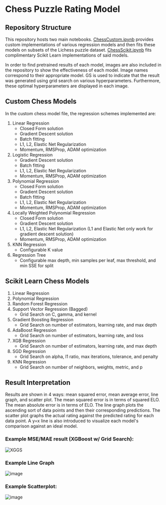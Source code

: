 # Chess Puzzle Rating Model

## Repository Structure

This repository hosts two main notebooks. [ChessCustom.ipynb](https://github.com/pmogan77/Chess/blob/main/ChessCustom.ipynb) provides custom implementations of various regression models and then fits these models on subsets of the Lichess puzzle dataset. [ChessScikit.ipynb](https://github.com/pmogan77/Chess/blob/main/ChessScikit.ipynb) fits complimentary Scikit Learn implementations of said models. 

In order to find pretrained results of each model, images are also included in the repository to show the effectiveness of each model. Image names correspond to their appropriate model. GS is used to indicate that the result was generated using grid search on various hyperparameters. Furthermore, these optimal hyperparameters are displayed in each image.

## Custom Chess Models

In the custom chess model file, the regression schemes implemented are:

1. Linear Regression
    - Closed Form solution
    - Gradient Descent solution
    - Batch fitting
    - L1, L2, Elastic Net Regularization
    - Momentum, RMSProp, ADAM optimization
2. Logistic Regression
    - Gradient Descent solution
    - Batch fitting
    - L1, L2, Elastic Net Regularization
    - Momentum, RMSProp, ADAM optimization
3. Polynomial Regression
    - Closed Form solution
    - Gradient Descent solution
    - Batch fitting
    - L1, L2, Elastic Net Regularization
    - Momentum, RMSProp, ADAM optimization
4. Locally Weighted Polynomial Regression
    - Closed Form solution
    - Gradient Descent solution
    - L1, L2, Elastic Net Regularization (L1 and Elastic Net only work for gradient descent solution)
    - Momentum, RMSProp, ADAM optimization
5. KNN Regression
    - Configurable K value
6. Regression Tree
    - Configurable max depth, min samples per leaf, max threshold, and min SSE for split

## Scikit Learn Chess Models

1. Linear Regression
2. Polynomial Regression
3. Random Forest Regression
4. Support Vector Regression (Bagged)
    - Grid Search on C, gamma, and kernel
5. Gradient Boosting Regression
    - Grid Search on number of estimators, learning rate, and max depth
6. AdaBoost Regression
    - Grid Search on number of estimators, learning rate, and loss
7. XGB Regression
    - Grid Search on number of estimators, learning rate, and max depth 
8. SGD Regression
    - Grid Search on alpha, l1 ratio, max iterations, tolerance, and penalty
9. KNN Regression
    - Grid Search on number of neighbors, weights, metric, and p 

## Result Interpretation

Results are shown in 4 ways: mean squared error, mean average error, line graph, and scatter plot. The mean squared error is in terms of squared ELO. The mean absolute error is in terms of ELO. The line graph plots the ascending sort of data points and then their corresponding predictions. The scatter plot graphs the actual rating against the predicted rating for each data point. A y=x line is also introduced to visualize each model's comparison against an ideal model.

### Example MSE/MAE result (XGBoost w/ Grid Search):
![XGGS](https://github.com/pmogan77/Chess/assets/60144163/071a7e32-6a0c-48f1-a3be-7c8ff4414e80)

### Example Line Graph 
![image](https://github.com/pmogan77/Chess/assets/60144163/4a427fb3-cddd-44ca-85f1-c4a81ae343de)

### Example Scatterplot:
![image](https://github.com/pmogan77/Chess/assets/60144163/19ecb547-165d-4c42-8db6-aaa8a8e734e5)


